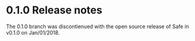 0.1.0 Release notes
===================

The 0.1.0 branch was discontienued with the open source release of Safe in
v0.1.0 on Jan/01/2018.